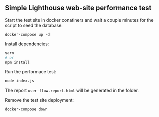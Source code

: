 ## Simple Lighthouse web-site performance test

Start the test site in docker conatiners and wait a couple minutes for the script to seed the database:
```
docker-compose up -d
```
Install dependencies:
```sh
yarn
# or
npm install
```

Run the performace test:
```sh
node index.js
```

The report `user-flow.report.html` will be generated in the folder.

Remove the test site deployment:
```sh
docker-compose down
```